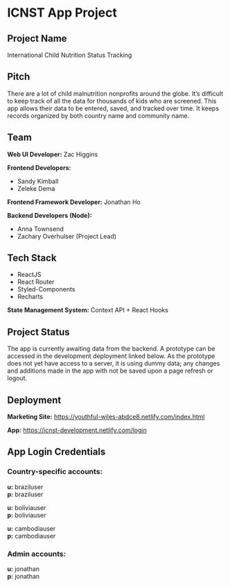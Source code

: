 # ICNST App Project

## Project Name
International Child Nutrition Status Tracking

## Pitch
There are a lot of child malnutrition nonprofits around the globe. It’s difficult to keep track of all the data for thousands of kids who are screened. This app allows their data to be entered, saved, and tracked over time. It keeps records organized by both country name and community name.

## Team
**Web UI Developer:** Zac Higgins

**Frontend Developers:**  
- Sandy Kimball  
- Zeleke Dema  

**Frontend Framework Developer:**
Jonathan Ho

**Backend Developers (Node):**  
- Anna Townsend  
- Zachary Overhulser (Project Lead)

## Tech Stack
- ReactJS
- React Router
- Styled-Components
- Recharts

**State Management System:** Context API + React Hooks

## Project Status
The app is currently awaiting data from the backend. A prototype can be accessed in the development deployment linked below. As the prototype does not yet have access to a server, it is using dummy data; any changes and additions made in the app with not be saved upon a page refresh or logout.

## Deployment
**Marketing Site:** https://youthful-wiles-abdce8.netlify.com/index.html

**App:** https://icnst-development.netlify.com/login

## App Login Credentials

### Country-specific accounts:
**u:** braziluser  
**p:** braziluser

**u:** boliviauser  
**p:** boliviauser

**u:** cambodiauser  
**p:** cambodiauser

### Admin accounts:
**u:** jonathan  
**p:** jonathan
